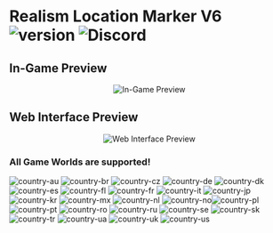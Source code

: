 # Realism Location Marker V6 ![version](https://badgen.net/badge/Version/6.0.0/) ![Discord](https://img.shields.io/discord/933050444949897226.svg?label=MissionChiefUnofficial&logo=discord&logoColor=ffffff&color=7389D8&labelColor=6A7EC2)

## In-Game Preview
<p align="center">
  <img src="https://rlm.missionchief-unofficial.com/static/assets/images/ingame%20preview%20V6.png" alt="In-Game Preview" />
</p>

## Web Interface Preview
<p align="center">
  <img src="https://rlm.missionchief-unofficial.com/static/assets/images/web%20preview.png" alt="Web Interface Preview" />
</p>

### **All Game Worlds are supported!**
![country-au](https://img.shields.io/badge/AU%3F-yes-green.svg) ![country-br](https://img.shields.io/badge/BR%3F-yes-green.svg) ![country-cz](https://img.shields.io/badge/CZ%3F-yes-green.svg) ![country-de](https://img.shields.io/badge/DE%3F-yes-green.svg) ![country-dk](https://img.shields.io/badge/DK%3F-yes-green.svg) ![country-es](https://img.shields.io/badge/ES%3F-yes-green.svg) ![country-fl](https://img.shields.io/badge/FL%3F-yes-green.svg) ![country-fr](https://img.shields.io/badge/FR%3F-yes-green.svg) ![country-it](https://img.shields.io/badge/IT%3F-yes-green.svg) ![country-jp](https://img.shields.io/badge/JP%3F-yes-green.svg) ![country-kr](https://img.shields.io/badge/KR%3F-yes-green.svg) ![country-mx](https://img.shields.io/badge/MX%3F-yes-green.svg) ![country-nl](https://img.shields.io/badge/NL%3F-yes-green.svg) ![country-no](https://img.shields.io/badge/NO%3F-yes-green.svg)![country-pl](https://img.shields.io/badge/PL%3F-yes-green.svg) ![country-pt](https://img.shields.io/badge/PT%3F-yes-green.svg) ![country-ro](https://img.shields.io/badge/RO%3F-yes-green.svg) ![country-ru](https://img.shields.io/badge/RU%3F-yes-green.svg) ![country-se](https://img.shields.io/badge/SE%3F-yes-green.svg) ![country-sk](https://img.shields.io/badge/SK%3F-yes-green.svg) ![country-tr](https://img.shields.io/badge/TR%3F-yes-green.svg) ![country-ua](https://img.shields.io/badge/UA%3F-yes-green.svg) ![country-uk](https://img.shields.io/badge/UK%3F-yes-green.svg) ![country-us](https://img.shields.io/badge/US%3F-yes-green.svg)
